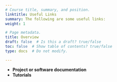 ```yaml
---
# Course title, summary, and position.
linktitle: Useful Links
summary: The following are some useful links:
weight: 1

# Page metadata.
title: Overview
draft: false  # Is this a draft? true/false
toc: false  # Show table of contents? true/false
type: docs  # Do not modify.

---
```


* **Project or software documentation**
* **Tutorials**
